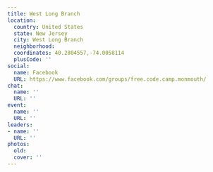 ```yaml
---
title: West Long Branch
location:
  country: United States
  state: New Jersey
  city: West Long Branch
  neighborhood: 
  coordinates: 40.2804557,-74.0058114
  plusCode: ''
social:
  name: Facebook
  URL: https://www.facebook.com/groups/free.code.camp.monmouth/
chat:
  name: ''
  URL: ''
event:
  name: ''
  URL: ''
leaders:
- name: ''
  URL: ''
photos:
  old: 
  cover: ''
---
```

